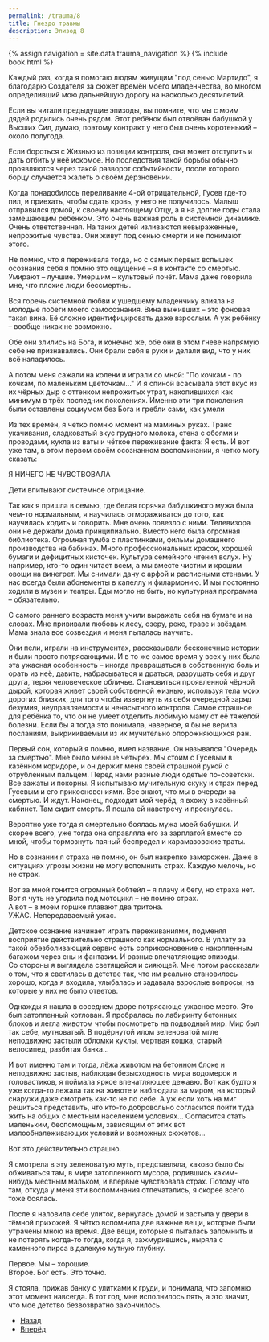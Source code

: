 ```yaml
---
permalink: /trauma/8
title: Гнездо травмы
description: Эпизод 8
---
```

{% assign navigation  = site.data.trauma_navigation %}
{% include book.html %}

Каждый раз, когда я помогаю людям живущим "под сенью Мартидо", я благодарю Создателя за сюжет времён моего младенчества, во многом определивший мою дальнейшую дорогу на насколько десятилетий.

Если вы читали предыдущие эпизоды, вы помните, что мы с моим дядей родились очень рядом. Этот ребёнок был отвоёван бабушкой у Высших Сил, думаю, поэтому контракт у него был очень коротенький – около полугода.

Если бороться с Жизнью из позиции контроля, она может отступить и дать отбить у неё искомое. Но последствия такой борьбы обычно проявляются через такой разворот событийности, после которого борцу случается жалеть о своём дерзновении.

Когда понадобилось переливание 4-ой отрицательной, Гусев где-то пил, и приехать, чтобы сдать кровь, у него не получилось. Малыш отправился домой, к своему настоящему Отцу, а я на долгие годы стала замещающим ребёнком. Это очень важная роль в системной динамике. Очень ответственная. На таких детей изливаются невыраженные, непрожитые чувства. Они живут под сенью смерти и не понимают этого.

Не помню, что я переживала тогда, но с самых первых вспышек осознания себя я помню это ощущение – я в контакте со смертью. Умирают – лучшие. Умершим – культовый почёт. Мама даже говорила мне, что плохие люди бессмертны.

Вся горечь системной любви к ушедшему младенчику влияла на молодые побеги моего самосознания. Вина выживших – это фоновая такая вина. Её сложно идентифицировать даже взрослым. А уж ребёнку – вообще никак не возможно.

Обе они злились на Бога, и конечно же, обе они в этом гневе напрямую себе не признавались. Они брали себя в руки и делали вид, что у них всё наладилось.

А потом меня сажали на колени и играли со мной: "По кочкам - по кочкам, по маленьким цветочкам…" И я спиной всасывала этот вкус из их чёрных дыр с оттенком непрожитых утрат, накопившихся как минимум в трёх последних поколениях. Именно эти три поколения были оставлены социумом без Бога и гребли сами, как умели

Из тех времён, я четко помню момент на маминых руках. Транс укачивания, сладковатый вкус грудного молока, стена с обоями и проводами, кукла из ваты и чёткое переживание факта: Я есть. И вот уже там, в этом первом своём осознанном воспоминании, я четко могу сказать:

Я НИЧЕГО НЕ ЧУВСТВОВАЛА

Дети впитывают системное отрицание.

Так как я пришла в семью, где белая горячка бабушкиного мужа была чем-то нормальным, я научилась отмораживатся до того, как научилась ходить и говорить. Мне очень повезло с ними. Телевизора они не держали дома принципиально. Вместо него была огромная библиотека. Огромная тумба с пластинками, фильмы домашнего производства на бабинах. Много профессиональных красок, хорошей бумаги и дефицитных кисточек. Культура семейного чтения вслух. Ну например, кто-то один читает всем, а мы вместе чистим и крошим овощи на винегрет. Мы снимали дачу с арфой и расписными стенами. У нас всегда были абонементы в капеллу и филармонию. И мы постоянно ходили в музеи и театры. Еды могло не быть, но культурная программа – обязательно.

С самого раннего возраста меня учили выражать себя на бумаге и на словах. Мне прививали любовь к лесу, озеру, реке, траве и звёздам. Мама знала все созвездия и меня пыталась научить.

Они пели, играли на инструментах, рассказывали бесконечные истории и были просто потрясающими. И в то же самое время у всех у них была эта ужасная особенность – иногда превращаться в собственную боль и орать из неё, давить, набрасываться и драться, разрушать себя и друг друга, теряя человеческое обличье. Становиться проявленной чёрной дырой, которая живет своей собственной жизнью, используя тела моих дорогих близких, для того чтобы извергнуть из себя очередной заряд безумия, неуправляемости и ненасытного контроля.
Самое страшное для ребёнка то, что он не умеет отделить любимую маму от её тяжелой болезни. Если бы я тогда это понимала, наверное, я бы не верила посланиям, выкрикиваемым из их мучительно опорожняющихся ран.

Первый сон, который я помню, имел название. Он назывался "Очередь за смертью". Мне было меньше четырех. Мы стоим с Гусевым в казённом коридоре, и он держит меня своей страшной рукой с отрубленным пальцем. Перед нами разные люди одетые по-советски. Все зажаты и покорны. Я испытываю мучительную скуку и страх перед Гусевым и его прикосновениями. Все знают, что мы в очереди за смертью. И ждут. Наконец, подходит мой черёд, я вхожу в казённый кабинет. Там сидит смерть. Я пошла ей навстречу и проснулась.

Вероятно уже тогда я смертельно боялась мужа моей бабушки. И скорее всего, уже тогда она оправляла его за зарплатой вместе со мной, чтобы тормознуть паяный беспредел и карамазовские траты.

Но в сознании я страха не помню, он был накрепко заморожен. Даже в ситуациях угрозы жизни не могу вспомнить страх. Каждую мелочь, но не страх.

Вот за мной гонится огромный бобтейл – я плачу и бегу, но страха нет.  
Вот я чуть не угодила под мотоцикл – не помню страх.  
А вот – в моем горшке плавают два тритона.  
УЖАС. Непередаваемый ужас.

Детское сознание начинает играть переживаниями, подменяя восприятие действительно страшного как нормального. В уплату за такой обезболивающий сервис есть соприкосновение с накопленным багажом через сны и фантазии. И разные впечатляющие эпизоды.  
Со стороны я выглядела светящейся и сияющей. Мне потом рассказали о том, что я светилась в детстве так, что им реально становилось хорошо, когда я входила, улыбалась и задавала взрослые вопросы, на которые у них не было ответов.

Однажды я нашла в соседнем дворе потрясающе ужасное место. Это был затопленный котлован. Я пробралась по лабиринту бетонных блоков и легла животом чтобы посмотреть на подводный мир. Мир был так себе, мутноватый. В подёрнутой илом зеленоватой мгле неподвижно застыли обломки куклы, мертвая кошка, старый велосипед, разбитая банка…

И вот именно там и тогда, лёжа животом на бетонном блоке и неподвижно застыв, наблюдая безысходность мира водомерок и головастиков, я поймала яркое впечатляющее дежавю. Вот как будто я уже когда-то лежала так на животе и наблюдала за миром, на который снаружи даже смотреть как-то не по себе. А уж если хоть на миг решиться представить, что кто-то добровольно согласится пойти туда жить на общих с местным населением условиях… Согласится стать маленьким, беспомощным, зависящим от этих вот малообналеживающих условий и возможных сюжетов…

Вот это действительно страшно.

Я смотрела в эту зеленоватую муть, представляла, каково было бы обживаться там, в мире затопленного мусора, родившись каким-нибудь местным мальком, и впервые чувствовала страх. Потому что там, откуда у меня эти воспоминания отпечатались, я скорее всего тоже боялась.

После я наловила себе улиток, вернулась домой и застыла у двери в тёмной прихожей. Я чётко вспомнила две важные вещи, которые были утрачены мною на время. Две вещи, которые я пыталась запомнить и не потерять когда-то тогда, когда я, зажмурившись, ныряла с каменного пирса в далекую мутную глубину.

Первое. Мы – хорошие.  
Второе. Бог есть. Это точно.

Я стояла, прижав банку с улитками к груди, и понимала, что запомню этот момент навсегда. В тот год, мне исполнилось пять, а это значит, что мое детство безвозвратно закончилось.

<nav aria-label="pagination">
  <ul class="pagination justify-content-center">
    <li class="page-item">
      <a class="page-link" href="/trauma/7"><i class="bi bi-arrow-left"></i> Назад</a>
    </li>
    <li class="page-item">
      <a class="page-link" href="/trauma/9">Вперёд <i class="bi bi-arrow-right"></i></a>
    </li>
  </ul>
</nav>